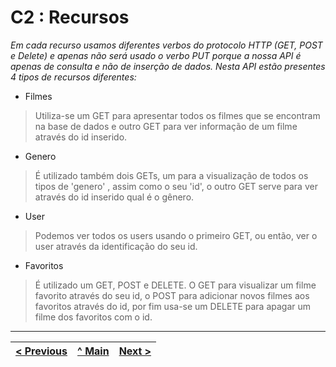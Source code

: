 # C2 : Recursos

_Em cada recurso usamos diferentes verbos do protocolo HTTP (GET, POST e Delete) e apenas não será usado o verbo PUT porque a nossa API é apenas de consulta e não de inserção de dados._
_Nesta API estão presentes 4 tipos de recursos diferentes:_
* Filmes
> Utiliza-se um GET para apresentar todos os filmes que se encontram na base de dados e outro GET para ver informação de um filme através do id inserido. 

* Genero
> É utilizado também dois GETs, um para a visualização de todos os tipos de 'genero' , assim como o seu 'id', o outro GET serve para ver através do id inserido qual é o gênero.

* User
> Podemos ver todos os users usando o primeiro GET, ou então, ver o user através da identificação do seu id.

* Favoritos
> É utilizado um GET, POST e DELETE. O GET para visualizar um filme favorito através do seu id, o POST para adicionar novos filmes aos favoritos através do id, por fim usa-se um DELETE para apagar um filme dos favoritos com o id.


---
[< Previous](c1.md) | [^ Main](../../../) | [Next >](c3.md)
:--- | :---: | ---: 
